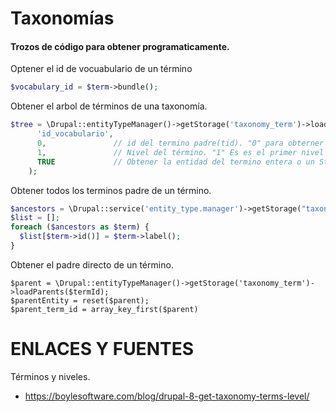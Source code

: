 Taxonomías
========

#### Trozos de código para obtener programaticamente.
Optener el id de vocuabulario de un término
```php
$vocabulary_id = $term->bundle();
```

Obtener el arbol de términos de una taxonomía.
```php
$tree = \Drupal::entityTypeManager()->getStorage('taxonomy_term')->loadTree(
      'id_vocabulario',
      0,               // id del termino padre(tid). "0" para obterner todos.
      1,               // Nivel del término. "1" Es es el primer nivel
      TRUE             // Obtener la entidad del termino entera o un Stdclass.
    );
```

Obtener todos los terminos padre de un término.
```php
$ancestors = \Drupal::service('entity_type.manager')->getStorage("taxonomy_term")->loadAllParents($tid);
$list = [];
foreach ($ancestors as $term) {
  $list[$term->id()] = $term->label();
}
```
Obtener el padre directo de un término.
```
$parent = \Drupal::entityTypeManager()->getStorage('taxonomy_term')->loadParents($termId);
$parentEntity = reset($parent);
$parent_term_id = array_key_first($parent)
```


ENLACES Y FUENTES
=================
Términos y niveles.
- https://boylesoftware.com/blog/drupal-8-get-taxonomy-terms-level/
